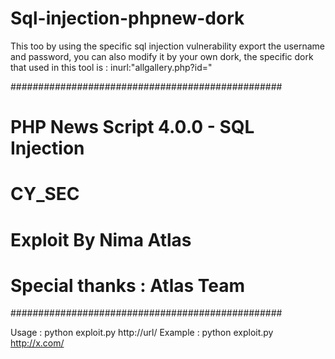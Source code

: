 # Sql-injection-phpnew-dork
This too by using the specific sql injection vulnerability export the username and password, you can also modify it by your own dork, the specific dork that used in this tool is : inurl:"allgallery.php?id="

#################################################
# PHP News Script 4.0.0 - SQL Injection         #
# CY_SEC                                #
# Exploit By Nima Atlas  #
# Special thanks : Atlas Team                   #
#################################################

Usage : python exploit.py  http://url/
Example : python exploit.py  http://x.com/
